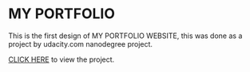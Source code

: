 # MY PORTFOLIO 
This is the first design of MY PORTFOLIO WEBSITE, this was done as a project by udacity.com nanodegree project.

[CLICK HERE](#https://kenny1995.github.io/portfolio/) to view the project.
